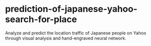 # prediction-of-japanese-yahoo-search-for-place
Analyze and predict the location traffic of Japanese people on Yahoo through visual analysis and hand-engraved neural network.
